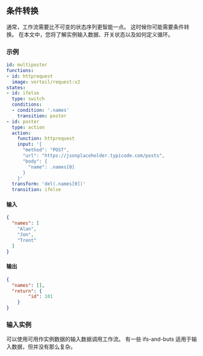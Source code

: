 ## 条件转换

通常，工作流需要比不可变的状态序列更智能一点。 这时候你可能需要条件转换。 在本文中，您将了解实例输入数据、开关状态以及如何定义循环。

### 示例

```yml
id: multiposter
functions:
- id: httprequest
  image: vorteil/request:v2
states:
- id: ifelse
  type: switch
  conditions:
  - condition: '.names'
    transition: poster
- id: poster
  type: action
  action:
    function: httprequest
    input: '{
      "method": "POST",
      "url": "https://jsonplaceholder.typicode.com/posts",
      "body": {
        "name": .names[0]
      }
    }'
  transform: 'del(.names[0])'
  transition: ifelse
```

#### 输入

```json
{
  "names": [
    "Alan",
    "Jon",
    "Trent"
  ]
}
```

#### 输出

```json
{
  "names": [],
  "return": {
		"id": 101
	}
}
```

### 输入实例

可以使用可用作实例数据的输入数据调用工作流。 有一些 ifs-and-buts 适用于输入数据，但并没有那么复杂。



